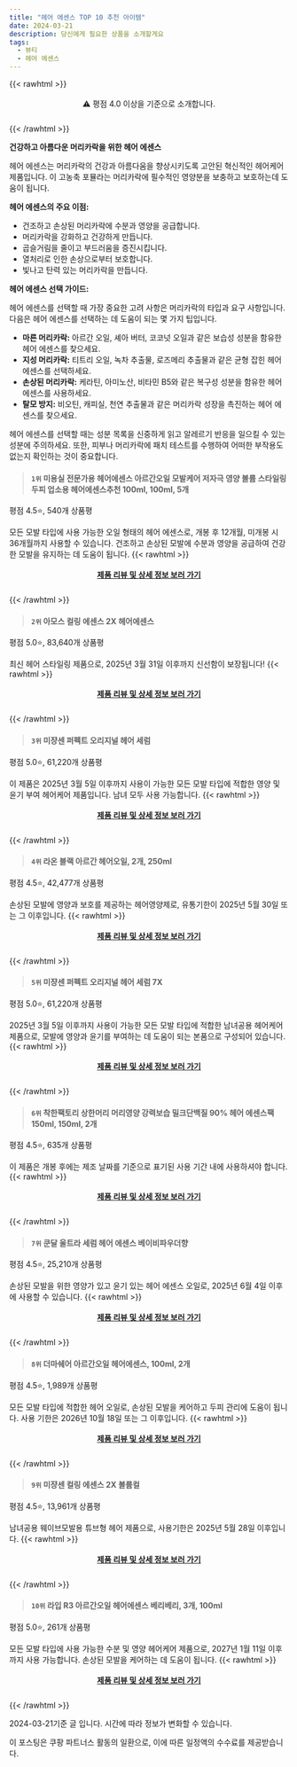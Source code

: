 ```yaml
---
title: "헤어 에센스 TOP 10 추천 아이템"
date: 2024-03-21
description: 당신에게 필요한 상품을 소개할게요
tags:
  - 뷰티
  - 헤어 에센스
---
```

{{< rawhtml >}}<div class="toc" style="text-align: center; height: 50px; line-height: 2;">  <p>⚠️ 평점 4.0 이상을 기준으로 소개합니다.<br></p></div> {{< /rawhtml >}}

**건강하고 아름다운 머리카락을 위한 헤어 에센스**

헤어 에센스는 머리카락의 건강과 아름다움을 향상시키도록 고안된 혁신적인 헤어케어 제품입니다. 이 고농축 포뮬라는 머리카락에 필수적인 영양분을 보충하고 보호하는데 도움이 됩니다.

**헤어 에센스의 주요 이점:**

* 건조하고 손상된 머리카락에 수분과 영양을 공급합니다.
* 머리카락을 강화하고 건강하게 만듭니다.
* 곱슬거림을 줄이고 부드러움을 증진시킵니다.
* 열처리로 인한 손상으로부터 보호합니다.
* 빛나고 탄력 있는 머리카락을 만듭니다.

**헤어 에센스 선택 가이드:**

헤어 에센스를 선택할 때 가장 중요한 고려 사항은 머리카락의 타입과 요구 사항입니다. 다음은 헤어 에센스를 선택하는 데 도움이 되는 몇 가지 팁입니다.

* **마른 머리카락:** 아르간 오일, 셰아 버터, 코코넛 오일과 같은 보습성 성분을 함유한 헤어 에센스를 찾으세요.
* **지성 머리카락:** 티트리 오일, 녹차 추출물, 로즈메리 추출물과 같은 균형 잡힌 헤어 에센스를 선택하세요.
* **손상된 머리카락:** 케라틴, 아미노산, 비타민 B5와 같은 복구성 성분을 함유한 헤어 에센스를 사용하세요.
* **탈모 방지:** 비오틴, 캐피실, 천연 추출물과 같은 머리카락 성장을 촉진하는 헤어 에센스를 찾으세요.

헤어 에센스를 선택할 때는 성분 목록을 신중하게 읽고 알레르기 반응을 일으킬 수 있는 성분에 주의하세요. 또한, 피부나 머리카락에 패치 테스트를 수행하여 어떠한 부작용도 없는지 확인하는 것이 중요합니다.


>#### `1위` 미용실 전문가용 헤어에센스 아르간오일 모발케어 저자극 영양 볼륨 스타일링 두피 업소용 헤어에센스추천 100ml, 100ml, 5개
평점 4.5⭐, 540개 상품평

모든 모발 타입에 사용 가능한 오일 형태의 헤어 에센스로, 개봉 후 12개월, 미개봉 시 36개월까지 사용할 수 있습니다. 건조하고 손상된 모발에 수분과 영양을 공급하여 건강한 모발을 유지하는 데 도움이 됩니다.
{{< rawhtml >}}<div class="toc" style="text-align: center; height: 50px; line-height: 2;"><p><b><a href="https://link.coupang.com/re/AFFSDP?lptag=AF5033054&pageKey=7251595869&itemId=16202678660&vendorItemId=83397263628&traceid=V0-153-dfb3f6acff861efc&clickBeacon=-zS0elfL6jH0HqZU-1XOUcM5d-UQb1PlnAsCDw_ji-8t6MYtzLveHbAhT_--VALA3XYGSdWmM-nbaLNXm7mWqDaPNdP7Aw0H9F-cJLntdt8AzEZLK1JK36wiqLde19O_kYFRwFsuNmhdf707cZBcVlfNwjhBAvSgMzR0uSbGxj53FJuEVt1ctO2IGyf62XiaVcRCPevwkZwdcFkOWz3fQligpmzr6BMYDuUanj4ELDR3KVRdYrOt31-vnKsGnSmGjGenxeJg9u5b1DL9ODSduHLha9Mi6Rt_rlZuOst7SdC7rI9CFQ_8brEQbvNrrBYNOEDv6PiH8j53BU1GevMi1an1XWGfZpLlBN5Gp3U9e-ufhsUH4GWno95LLihsUwJ6Xg7cLBOiRy9i9McRR6j4U9DsxzZyqIMNHwcMaYRO8DL9YSa0q4nZ1qTvhMFwmlOA-vBVB0GQhtb-dTpvuIf1OjWTmaaTBpA8BUn1al1xzrLflHfi6v87r3aKedMik5RQkvm-n-RfMwfSSdlGsYmBVG1epMy4-keF9s8Lh9SR_eG1bml_qlsbghKFJQJ7zozbnbO-9m1tkkxW0mI9jyhX3huPEtSQoHV7WfkcSNydjuNqIhxs2OdR747E_zvksG5hsrA515f1rbIe-qA3qRSqrqSQr0tc-sMGKfbww8-tOjY7JCDNhSHB0JrgsMxlvTH-UmQDXoWW8rb3WcvViHRmVFswznr7J4w4d548oB7X2Lnzy_RDfp-fO760Y6ceRqsEQnT-FoCSJD1l44EfrYoGMNGqCkzESOiJSIwkgKOhWkBpyHhHUQ2EIOiFq2Ap6xSsGleViGClIA_Z2KOz2mUgCnLJ0se-E6pf7NMSaf_ApEdw6Nat6wgnZ5_Bd3K9QzRLcCF_RsZLi-Ot7nXkiRJQQ_tQ5KBXnbV2GTcq5Id78nwv0xzbxHH72Q%3D%3D&requestid=20240321154653042064614099&token=31850C%7CMIXED">제품 리뷰 및 상세 정보 보러 가기</a></b><br></p> </div>{{< /rawhtml >}}

>#### `2위` 아모스 컬링 에센스 2X 헤어에센스
평점 5.0⭐, 83,640개 상품평

최신 헤어 스타일링 제품으로, 2025년 3월 31일 이후까지 신선함이 보장됩니다!
{{< rawhtml >}}<div class="toc" style="text-align: center; height: 50px; line-height: 2;"><p><b><a href="https://link.coupang.com/re/AFFSDP?lptag=AF5033054&pageKey=158853778&itemId=521319296&vendorItemId=88207952401&traceid=V0-153-765e9d80bdb3e5b0&requestid=20240321154653042064614099&token=31850C%7CMIXED">제품 리뷰 및 상세 정보 보러 가기</a></b><br></p> </div>{{< /rawhtml >}}

>#### `3위` 미쟝센 퍼펙트 오리지널 헤어 세럼
평점 5.0⭐, 61,220개 상품평

이 제품은 2025년 3월 5일 이후까지 사용이 가능한 모든 모발 타입에 적합한 영양 및 윤기 부여 헤어케어 제품입니다. 남녀 모두 사용 가능합니다.
{{< rawhtml >}}<div class="toc" style="text-align: center; height: 50px; line-height: 2;"><p><b><a href="https://link.coupang.com/re/AFFSDP?lptag=AF5033054&pageKey=7650005374&itemId=20352225420&vendorItemId=82798549277&traceid=V0-153-e2ee9b7f11887fc6&requestid=20240321154653042064614099&token=31850C%7CMIXED">제품 리뷰 및 상세 정보 보러 가기</a></b><br></p> </div>{{< /rawhtml >}}

>#### `4위` 라온 블랙 아르간 헤어오일, 2개, 250ml
평점 4.5⭐, 42,477개 상품평

 손상된 모발에 영양과 보호를 제공하는 헤어영양제로, 유통기한이 2025년 5월 30일 또는 그 이후입니다.
{{< rawhtml >}}<div class="toc" style="text-align: center; height: 50px; line-height: 2;"><p><b><a href="https://link.coupang.com/re/AFFSDP?lptag=AF5033054&pageKey=6836033245&itemId=397579636&vendorItemId=3968619908&traceid=V0-153-6d6b6c53c4cafbf6&clickBeacon=nzXXMiFHT7XqIhkqnwPnxc4AdjRJ-7p5E2OiejXtw0CsmdD3HsJ6Pj0LlGXeh3oxGh2eDB8O4XiFcTPi6DMWyJADmxZUYY57SkwhTx5EReywhwoAdCV6inl2Cq8VTtkcKiJk2rY9srCj53MYKhfPv_NppWXrSroyRjl2iR1hoVPkDon1z5zu7mUlYYDbeMFMkIsYPuVeEzIt17Y6mAYOMHfQqHJvANhkx740FUqi5KuKnjWTh3AA8R-Y2mnMkLU6_TS-YpVdo2iFmJPDvOW6amjbyR7jqS_TjK_-NsvBS3DI3SIBSo1qisOSJ6CAxu0SM6hIAkAP_KcRDoywgqmq5NknahVcLOFVuuplLtE3Wj-MjCHb7fn2UP7wrIbHaN-lYQroh7QLpjDD7CWrr2sIuk9hJOhhv-w1_Z_4Jp0jfKmDS2xmrhK0wFb-P9ZEQlgdnHvta8QAoRoN4m_DhI6N3ak0Y5y_qO3HBqCZPUzJqVGSv4p-9lS8sINC5wCnjP4Z_kzJ-vMj7xULurOK3WCbW6t0Hgf3CICuuPBh2T2E3P9JdFtckvMSeDV79KBoDeNrAYcJdxrW502UbDX82cAelAwvszcgP1VkjkXU6i0qcw-ka2piqRw7bwfO1onopCn98KnHDJUeattPdmy7IGhv0U1tlna3GwE7GJ_sWO3N-4vO9t5W4EEfYokrjaBDMC5I5W1AA9-E72n1YQMwVFW2cm_KTCtTtiCoprg00tf8OH7OjuYl5yIqPm2MN-2aOYIegHkOBTEHgyiWoBkyYFGWhlZfWKNMQQh-OU_Vrb2MtfAScL-mcJ5N8NHmyjIdy41ljOLbbnmELZjjzxefPGtZp2I0eihC9CTNfiRWF_4KkvWaMSW0fKdqpnyExFkrZRCwZByU88wTKAIv6HzoZClXTnYvWCvEIUo0fRHfhSPs-F7NF3Ca9j8B16VJoiU%3D&requestid=20240321154653042064614099&token=31850C%7CMIXED">제품 리뷰 및 상세 정보 보러 가기</a></b><br></p> </div>{{< /rawhtml >}}

>#### `5위` 미쟝센 퍼펙트 오리지널 헤어 세럼 7X
평점 5.0⭐, 61,220개 상품평

2025년 3월 5일 이후까지 사용이 가능한 모든 모발 타입에 적합한 남녀공용 헤어케어 제품으로, 모발에 영양과 윤기를 부여하는 데 도움이 되는 본품으로 구성되어 있습니다.
{{< rawhtml >}}<div class="toc" style="text-align: center; height: 50px; line-height: 2;"><p><b><a href="https://link.coupang.com/re/AFFSDP?lptag=AF5033054&pageKey=7650005374&itemId=20354586727&vendorItemId=85072902396&traceid=V0-153-e2ee9b7f11887fc6&requestid=20240321154653042064614099&token=31850C%7CMIXED">제품 리뷰 및 상세 정보 보러 가기</a></b><br></p> </div>{{< /rawhtml >}}

>#### `6위` 착한팩토리 상한머리 머리영양 강력보습 밀크단백질 90% 헤어 에센스팩 150ml, 150ml, 2개
평점 4.5⭐, 635개 상품평

이 제품은 개봉 후에는 제조 날짜를 기준으로 표기된 사용 기간 내에 사용하셔야 합니다.
{{< rawhtml >}}<div class="toc" style="text-align: center; height: 50px; line-height: 2;"><p><b><a href="https://link.coupang.com/re/AFFSDP?lptag=AF5033054&pageKey=7444558733&itemId=8251900575&vendorItemId=71785699059&traceid=V0-153-b48c6ad80b47b0a1&clickBeacon=nWfifN37i2BImuxNnZGNIBI16_BJqc6kBC2Yc18rXQj1HCGWubH_2yjKvD0c3j-MjqVsdPIugqV_irvkQPxMD0vLnw1DijyvjEZLOs_nGQ58mHPwrZQAQ1Z5RovdqjlZPniHVSJLcXaASuRUwE7KB4J1yQ0i4joWbF_gRn2qASTFqQEtYTvP4pi-fvhVsyUii--5ugNinDtV4KbbysnpYMXElo_u4i3fg4Tl1GPPyXt535A7ynfGMrXtbfBTUtX41dsMx1vsE4ShiiW_xFb8e9B1TpfDgQHkAmdVnP8nQF9vahSGjt3KJYDWZE4eFlYtKRNTCBlyheTwhnQerUG_pfeBQ3CGEByTj3L_EopMQ4OeZnEuEr2-RbflGJkY5dx67Ge-jJPaLAFn6nIQJrDTO5R0cyzX1iKMY18xYc61Y-EAE7JSKyH1rQVRGuCMrMu3iUb7B86QM4-DnTVGWupQvKJcvTS8Bk5Y3m7KtZ65uGyi_bPQOmrihk1qohQxztRA7FU8yfU4RcPQqOscUqnauZIKzLqLn5T1yQRfSEmwN51-Lb8oQ3ZeeuV1m7eoQZKYF-AE4X6jowqlQNX4kGcpLSaM9_rxAOJm4tMQsyw4W-2O4zeF0CEBRzrH1HZeLnQL5z4virKswPd9WDaXUQ2Xifnp4SayplOUFdwyn1nBvQzpQk3zZJlldInVytaI4iR9JCUTEZS8IL794rEWMs0mCiYgibpOkenS1apqZmJd72eyEdj5MFMH0a8E68VrK-BjsMUgIkgKkXxK7P6xcpkA2bOZZKmXdFAOX5HgO1oA1j1l8wElSXz0jwcDRr7SH0Unlh626NU5unElrVy6tD4yB2GHUblilQDwWgpUIDt9JCT3Js0JGlIRfInxpxjGgSzF5rr9k7fo-HPxrEbfRJKW-5aegp_Ne_AsjRCo6Is2-lEzvGnWEb0%3D&requestid=20240321154653042064614099&token=31850C%7CMIXED">제품 리뷰 및 상세 정보 보러 가기</a></b><br></p> </div>{{< /rawhtml >}}

>#### `7위` 쿤달 울트라 세럼 헤어 에센스 베이비파우더향
평점 4.5⭐, 25,210개 상품평

손상된 모발을 위한 영양가 있고 윤기 있는 헤어 에센스 오일로, 2025년 6월 4일 이후에 사용할 수 있습니다.
{{< rawhtml >}}<div class="toc" style="text-align: center; height: 50px; line-height: 2;"><p><b><a href="https://link.coupang.com/re/AFFSDP?lptag=AF5033054&pageKey=14980916&itemId=549638945&vendorItemId=5136911596&traceid=V0-153-7acb5caf91137ee2&requestid=20240321154653042064614099&token=31850C%7CMIXED">제품 리뷰 및 상세 정보 보러 가기</a></b><br></p> </div>{{< /rawhtml >}}

>#### `8위` 더마쉐어 아르간오일 헤어에센스, 100ml, 2개
평점 4.5⭐, 1,989개 상품평

모든 모발 타입에 적합한 헤어 오일로, 손상된 모발을 케어하고 두피 관리에 도움이 됩니다. 사용 기한은 2026년 10월 18일 또는 그 이후입니다.
{{< rawhtml >}}<div class="toc" style="text-align: center; height: 50px; line-height: 2;"><p><b><a href="https://link.coupang.com/re/AFFSDP?lptag=AF5033054&pageKey=6400625725&itemId=13683432469&vendorItemId=79910606386&traceid=V0-153-cf25a5113be92eb3&clickBeacon=gKLL1ALtkSX8WRQqgDindhBRzufN-Y7tKtRQNGB5saeMVhXw5vw-AVmlzwttqoOeJIFQrH6KI1mRIEO939Fazg_b2JNMmyVw1KKoCBuMfCmBcZWjWbUMUe43Gmu1aumjZPElxct-JbgBbanYlY8J99JOFa3C_0OFst1CnCftIn-9GtMnxlkMihBq8G_3lJQ7e4beWmHGOIb3BD-vrrC1lWnls1AxbnDmtg7FF5kgexv1B_-rItNAV8iCuFjdPdRzPzsXcV93A2xp9sRXMNfTIZEcvJ44XzcD8X4kJWFsUrbaG_PSGPYsZD9Mi-yyiBrVs9TpGKHcJLFUrycn2yHZhQri_4Iba5aJqUr4OWdQseUjwc3n6F48kwSOqBG0PPmJ3NpACQHTmJIVNjrCgw2ot_OBrAAxr9HbFjEBvDc2o5PTP-Chvuipt8CED81RM9Qehh0XZG1ormCDuvirdX0EIXoEtBCvz9jiB3OkmzwAfXiImGe6hpuIM2C6sC0RcH-01i6mxFaFwaAZlgpmL1H-goKaqGpQkV0qEn06orjB6qYg_rfPUf8bI0jt8onecCp-lnclDgAnVAzp14-vuTE9r9iq6-SEC_VXKusPvJTjW4_yhOm0LIOHOH2a0qdKBy-cH-t9FImnsy8TAD_Bz-HJAH7V48WPObIsaEfyFYjydpAT1bTl4Hr3zKcpgfBdd-LXIFocAq6IeJOQG4qpNJI9sJA5bdvuyZdeECmqtKLp2hZtiOnPwP1qrDfJREAGIFrLNrImtf9T3g8QLWbi_oV6PQ2jrJ3a7lARHVRfYU2iDvsYFGOId6K5jnQsf6QxSoekPE6G8hCXo_PLGGyBYXO1_XFYVTEdllvZXMAGCOPSZVgAvpb8yAfxGtS91r3RAnLNLQ8zE1jTY1Rtm4KvEjaFCVGR8lBdpcueyyTCl-giF-1oFhnaZWEI&requestid=20240321154653042064614099&token=31850C%7CMIXED">제품 리뷰 및 상세 정보 보러 가기</a></b><br></p> </div>{{< /rawhtml >}}

>#### `9위` 미쟝센 컬링 에센스 2X 볼륨컬
평점 4.5⭐, 13,961개 상품평

남녀공용 웨이브모발용 튜브형 헤어 제품으로, 사용기한은 2025년 5월 28일 이후입니다.
{{< rawhtml >}}<div class="toc" style="text-align: center; height: 50px; line-height: 2;"><p><b><a href="https://link.coupang.com/re/AFFSDP?lptag=AF5033054&pageKey=6550908547&itemId=15328967019&vendorItemId=84656621050&traceid=V0-153-9af17f813ab7d03e&requestid=20240321154653042064614099&token=31850C%7CMIXED">제품 리뷰 및 상세 정보 보러 가기</a></b><br></p> </div>{{< /rawhtml >}}

>#### `10위` 라입 R3 아르간오일 헤어에센스 베리베리, 3개, 100ml
평점 5.0⭐, 261개 상품평

모든 모발 타입에 사용 가능한 수분 및 영양 헤어케어 제품으로, 2027년 1월 11일 이후까지 사용 가능합니다. 손상된 모발을 케어하는 데 도움이 됩니다.
{{< rawhtml >}}<div class="toc" style="text-align: center; height: 50px; line-height: 2;"><p><b><a href="https://link.coupang.com/re/AFFSDP?lptag=AF5033054&pageKey=7719067509&itemId=20711054697&vendorItemId=86850470723&traceid=V0-153-8ab3bb1793b67d41&clickBeacon=YxgLPWvhdp6Ep2kxY1_3_A1Wjk4Stfm_zq16kWzRxTF28BO8kpdian_2Nx3ZWhkohzYGjngzZpj_Spo6zmXDZ91Z7b1HpFRcxjHFTF_5QeZlCirmQoof3etvyoV103Q-ftP9VllNq-IGUTOmxCiJ70LVxSuEKXee5Kp0hTSVWHlLe7JgmtRoTD62wXfYyLRUelv0kvn16ggR45m4Rivfdcvz09M8qBOjJjEYwGo5bm9XxcTywdKBWPgcTAdY2ubR5xKwR4c3b_gdBAgFOHOg-dxr-oICqj61UW9X_t26bx_5QBV3kX3TXYzxfxUHXurbGL2PdloCvsWpzv2HQbnv0jinuKWBZe1xQZTUknjVYGUzJwNd0ycUR6ziZP_m_7WcvJ7f3_1uaZ65aqnNUF0k_jVEj4vmXl0N4WKpPgOpSGhyXMZUAS2959u5g3hn-wS0LvfDVX9WoTZ4qr3a5uDhguSxgpG1j67o21yF4bE4o6MgmUnQRvV2IMehkHHh-DOdxOTtub8Vozz00boLK8q_5Qtu3kFRuIP2CQhUZ5fRd9k_W-DU4RxOVvUQSOrocxA0SrLSjQBIL7VMry_vntRwUghfPmtLciSbYZVCWkWNTSo0AaRzN56UImNT6M_Qlh21ul4Ic4TYvdA2Ak_8Ak_CtOa5CLAaPW4VM5CGONr_k9OXhqbjhb0Vnur9WBdpnsawprju8XVC268LyzEPWExaaXZV7j1CbgohdckMn3ykV4IUR5kZCg2NQm5VrfZGxJAy1Zvf0SCYGgCXdZXBIujadPORSZISQqjGbj8bIe_IDsE6YznQ4oP6Uj8k1XY4AA4UJ8qVaVBVn3KxPpxk8owvm57ARpbFfgD4yfqTKQhN-UU0NmkuqD6SzR16fk-WfOtfHJnZRJc2zBNbMzzWgylS-N_rTD3oYbHwa92W33daYj7R0NMjVXc%3D&requestid=20240321154653042064614099&token=31850C%7CMIXED">제품 리뷰 및 상세 정보 보러 가기</a></b><br></p> </div>{{< /rawhtml >}}


2024-03-21기준 글 입니다.
시간에 따라 정보가 변화할 수 있습니다.

이 포스팅은 쿠팡 파트너스 활동의 일환으로, 이에 따른 일정액의 수수료를 제공받습니다.